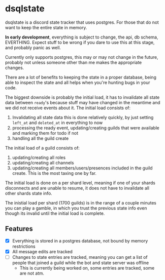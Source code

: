 # dsqlstate

dsqlstate is a discord state tracker that uses postgres. For those that do not want to keep the entire state in memory.

**In early development**, everything is subject to change, the api, db schema, EVERTHING. Expect stuff to be wrong if you dare to use this at this stage, and probably panic as well.

Currently only supports postgres, this may or may not change in the future, probably not unless someone other than me makes the appropriate changes.

There are a lot of benefits to keeping the state in a proper database, being able to inspect the state and all helps when you're hunting bugs in your code.

The biggest downside is probably the initial load, it has to invalidate all state data between `ready`'s because stuff may have changed in the meantime and we did not receive events about it.
The initial load consists of:

 1. Invalidating all state data this is done relatively quickly, by just setting `left_at` and `deleted_at` in everything to now
 2. processing the ready event, updating/creating guilds that were available and marking them for todo if not
 3. handling all the guild create

The initial load of a guild consists of:
 
 1. updating/creating all roles
 2. updating/creating all channels
 3. updating/creating all members/users/presences included in the guild create. This is the most taxing one by far.

The initial load is done on a per shard level, meaning if one of your shards disconnects and are unable to resume, it does not have to invalidate all other shards state info.

The inistial load per shard (1700 guilds) is in the range of a couple minutes
you can play a gamble, in which you trust the previous state info even though its invalid until the initial load is complete.

## Features

 - [x] Everything is stored in a postgres database, not bound by memory restrictions
 - [x] All message edits are tracked
 - [ ] Changes to state entries are tracked, meaning you can get a list of people that joined a guild while the bot and state server was offline
     - This is currently being worked on, some entries are tracked, some are not atm.



